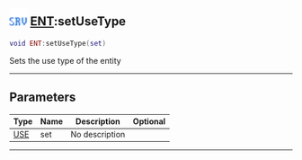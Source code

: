 ## <img src="../../.gitbook/assets/server.png" width="32" height="32" /> [ENT](../ent/README.md):setUseType

```lua
void ENT:setUseType(set)
```

Sets the use type of the entity<br>

-----------------
## Parameters

| Type   | Name | Description | Optional |
| ------ | ---- | ----------- | -------: |
| [USE](../use/README.md) | set | No description |  |


--------